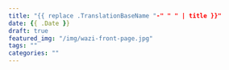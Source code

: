 ```yaml
---
title: "{{ replace .TranslationBaseName "-" " " | title }}"
date: {{ .Date }}
draft: true
featured_img: "/img/wazi-front-page.jpg"
tags: ""
categories: ""
---
```



<!--more-->